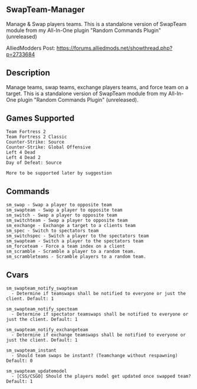 ## SwapTeam-Manager
Manage &amp; Swap players teams. This is a standalone version of SwapTeam module from my All-In-One plugin "Random Commands Plugin" (unreleased)

AlliedModders Post: https://forums.alliedmods.net/showthread.php?p=2733684

## Description

Manage teams, swap teams, exchange players teams, and force team on a target.
This is a standalone version of SwapTeam module from my All-In-One plugin "Random Commands Plugin" (unreleased).

## Games Supported
```
Team Fortress 2
Team Fortress 2 Classic
Counter-Strike: Source
Counter-Strike: Global Offensive
Left 4 Dead
Left 4 Dead 2
Day of Defeat: Source

More to be supported later by suggestion
```

## Commands
```
sm_swap - Swap a player to opposite team
sm_swapteam - Swap a player to opposite team
sm_switch - Swap a player to opposite team
sm_switchteam - Swap a player to opposite team
sm_exchange - Exchange a target to a clients team
sm_spec - Switch to spectators team
sm_switchspec - Switch a player to the spectators team
sm_swapteam - Switch a player to the spectators team
sm_forceteam - Force a team index on a client
sm_scramble - Scramble a player to a random team.
sm_scrambleteams - Scramble players to a random team.
```

## Cvars
```
sm_swapteam_notify_swapteam
  - Determine if teamswaps shall be notified to everyone or just the client. Default: 1

sm_swapteam_notify_specteam
  - Determine if spectator teamswaps shall be notified to everyone or just the client. Default: 1

sm_swapteam_notify_exchangeteam
  - Determine if exchange teamswaps shall be notified to everyone or just the client. Default: 1

sm_swapteam_instant
  - Should team swaps be instant? (Teamchange without respawning) Default: 0

sm_swapteam_updatemodel
  - [CSS/CSGO] Should the players model get updated once swapped team? Default: 1
```
